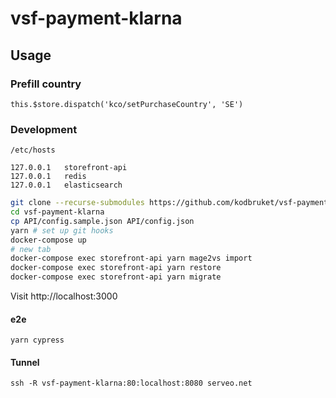 # vsf-payment-klarna

## Usage

### Prefill country

`this.$store.dispatch('kco/setPurchaseCountry', 'SE')`

### Development

`/etc/hosts`

```
127.0.0.1	storefront-api
127.0.0.1	redis
127.0.0.1	elasticsearch
```

```sh
git clone --recurse-submodules https://github.com/kodbruket/vsf-payment-klarna
cd vsf-payment-klarna
cp API/config.sample.json API/config.json
yarn # set up git hooks
docker-compose up
# new tab
docker-compose exec storefront-api yarn mage2vs import
docker-compose exec storefront-api yarn restore
docker-compose exec storefront-api yarn migrate
```

Visit http://localhost:3000

#### e2e

`yarn cypress`

#### Tunnel

`ssh -R vsf-payment-klarna:80:localhost:8080 serveo.net`
